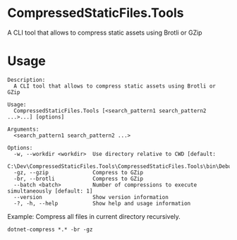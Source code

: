 # CompressedStaticFiles.Tools
A CLI tool that allows to compress static assets using Brotli or GZip

# Usage

```
Description:
  A CLI tool that allows to compress static assets using Brotli or GZip

Usage:
  CompressedStaticFiles.Tools [<search_pattern1 search_pattern2 ...>...] [options]

Arguments:
  <search_pattern1 search_pattern2 ...>

Options:
  -w, --workdir <workdir>  Use directory relative to CWD [default:
                           C:\Dev\CompressedStaticFiles.Tools\CompressedStaticFiles.Tools\bin\Debug\net5.0]
  -gz, --gzip              Compress to GZip
  -br, --brotli            Compress to GZip
  --batch <batch>          Number of compressions to execute simultaneously [default: 1]
  --version                Show version information
  -?, -h, --help           Show help and usage information
```

Example: Compress all files in current directory recursively.
```
dotnet-compress *.* -br -gz
```